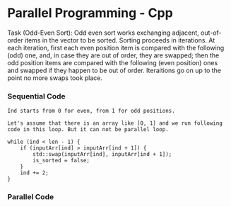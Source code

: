 # Parallel Programming - Cpp

Task (Odd-Even Sort): Odd even sort works exchanging adjacent, out-of-order items in the vector to be sorted. Sorting proceeds in iterations. At each iteration, first each even position item is compared with the following (odd) one, and, in case they are out of order, they are swapped; then the odd position items are compared with the following (even position) ones and swapped if they happen to be out of order. Iteraitions go on up to the point no more swaps took place.

### Sequential Code
`Ind starts from 0 for even, from 1 for odd positions.`

`Let's assume that there is an array like [0, 1] and we run following code in this loop. But it can not be parallel loop.`

```
while (ind < len - 1) {
    if (inputArr[ind] > inputArr[ind + 1]) {
        std::swap(inputArr[ind], inputArr[ind + 1]);
        is_sorted = false;
    }
    ind += 2;
}
```



### Parallel Code

